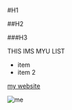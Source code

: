 #H1

##H2

###H3

THIS IMS MYU LIST
- item
- item 2

[my website](https://github.com/nicolas4pitz)

![me](/images/placeholder.png)


